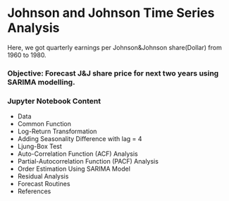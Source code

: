 # Johnson and Johnson Time Series Analysis

Here, we got quarterly earnings per Johnson&Johnson share(Dollar) from 1960 to 1980.

### Objective: Forecast J&J share price for next two years using SARIMA modelling.

### Jupyter Notebook Content
* Data
* Common Function
* Log-Return Transformation
* Adding Seasonality Difference with lag = 4
* Ljung-Box Test
* Auto-Correlation Function (ACF) Analysis
* Partial-Autocorrelation Function (PACF) Analysis
* Order Estimation Using SARIMA Model
* Residual Analysis
* Forecast Routines
* References